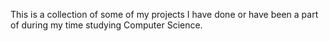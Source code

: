 This is a collection of some of my projects I have done or have been a part of
during my time studying Computer Science. 